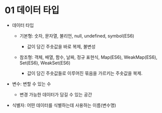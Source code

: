 # 01 데이터 타입
* 데이터 타입
  * 기본형: 숫자, 문자열, 불리언, null, undefined, symbol(ES6)
    - 값이 담긴 주솟값을 바로 복제, 불변성
    
  * 참조형: 객체, 배열, 함수, 날짜, 정규 표현식, Map(ES6), WeakMap(ES6), Set(ES6), WeakSet(ES6)
    - 값이 담긴 주솟값들로 이루어진 묶음을 가르키는 주솟값을 복제.
    
* 변수: 변할 수 있는 수
  * 변경 가능한 데이터가 담길 수 있는 공간
* 식별자: 어떤 데이터를 식별하는데 사용하는 이름(변수명)
  
